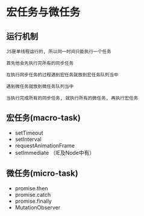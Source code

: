 # 宏任务与微任务

## 运行机制

```
JS是单线程运行的, 所以同一时间只能执行一个任务

首先他会先执行完所有的同步任务

在执行同步任务的过程遇到宏任务就放到宏任务队列当中

遇到微任务就放到微任务队列当中

当执行完成所有的同步任务, 就执行所有的微任务, 再执行宏任务
```

## 宏任务(macro-task)

* setTimeout
* setInterval
* requestAnimationFrame
* setImmediate （IE及Node中有）

## 微任务(micro-task)

* promise.then
* promise.catch
* promise.finally
* MutationObserver